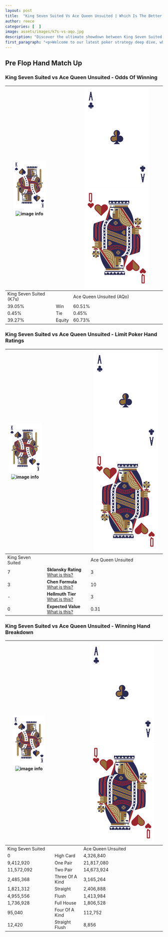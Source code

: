 ```yaml
---
layout: post
title:  "King Seven Suited Vs Ace Queen Unsuited | Which Is The Better Hand In Poker? A Complete Guide"
author: reece
categories: [  ]
image: assets/images/k7s-vs-aqo.jpg
description: "Discover the ultimate showdown between King Seven Suited and Ace Queen Unsuited in poker! Uncover the odds, strategies, and scenarios where one hand triumphs over the other. Get ready to up your poker game with this thrilling analysis."
first_paragraph: "<p>Welcome to our latest poker strategy deep dive, where we're pitting two distinct hands against each other in a high-stakes showdown: King Seven Suited vs Ace Queen Unsuited.</p><p>In the dynamic world of poker, every decision counts, and knowing which hand holds the upper hand is key to your success at the table.</p><p>In this article, we'll dissect these two hands, explore the scenarios where one dominates the other, and equip you with the knowledge to make strategic choices that can tip the odds in your favor.</p><p>Get ready to unravel the intriguing dynamics of these poker hands and elevate your game to new heights.</p>"
---
```




[comment]: # (sp0)

## Pre Flop Hand Match Up

<div class="table hand-ratings" markdown="1"> 



### King Seven Suited vs Ace Queen Unsuited - Odds Of Winning


    
| ![image info](assets/images/hand1/K.png) ![image info](assets/images/hand1/7s.png) |  | ![image info](assets/images/hand2/A.png) ![image info](assets/images/hand2/Qo.png) |
| -------- | -------- | -------- |
| King Seven Suited (K7s) |  | Ace Queen Unsuited (AQo) |
| 39.05% | Win | 60.51% |
| 0.45% | Tie | 0.45% |
| 39.27% | Equity | 60.73% |




[comment]: # (sp1)



### King Seven Suited vs Ace Queen Unsuited - Limit Poker Hand Ratings


    
| ![image info](assets/images/hand1/K.png) ![image info](assets/images/hand1/7s.png) |  | ![image info](assets/images/hand2/A.png) ![image info](assets/images/hand2/Qo.png) |
| -------- | -------- | -------- |
| King Seven Suited |  | Ace Queen Unsuited |
| 7 | **Sklansky Rating** [What is this?](/sklansky-rating-explained) | 3 |
| 3 | **Chen Formula** [What is this?](/chen-formula-explained) | 10 |
| - | **Hellmuth Tier** [What is this?](/Hellmuth-tier-explained) | 3 |
| 0 | **Expected Value** [What is this?](/expected-value-explained) | 0.31 |




[comment]: # (sp2)



### King Seven Suited vs Ace Queen Unsuited - Winning Hand Breakdown


    
| ![image info](assets/images/hand1/K.png) ![image info](assets/images/hand1/7s.png) |  | ![image info](assets/images/hand2/A.png) ![image info](assets/images/hand2/Qo.png) |
| -------- | -------- | -------- |
| King Seven Suited |  | Ace Queen Unsuited |
| 0 | High Card | 4,326,840 |
| 9,412,920 | One Pair | 21,817,080 |
| 11,572,092 | Two Pair | 14,673,924 |
| 2,485,368 | Three Of A Kind | 3,165,264 |
| 1,821,312 | Straight | 2,406,888 |
| 4,955,556 | Flush | 1,413,984 |
| 1,736,928 | Full House | 1,806,528 |
| 95,040 | Four Of A Kind | 112,752 |
| 12,420 | Straight Flush | 8,856 |




[comment]: # (sp3)



</div>

[comment]: # (sp4)



[comment]: # (sp5)

